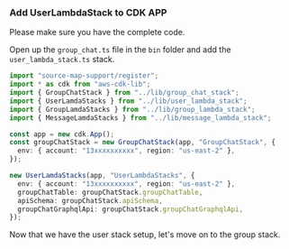 ### Add UserLambdaStack to CDK APP

Please make sure you have the complete code.

Open up the `group_chat.ts` file in the `bin` folder and add the `user_lambda_stack.ts` stack.

```typescript
import "source-map-support/register";
import * as cdk from "aws-cdk-lib";
import { GroupChatStack } from "../lib/group_chat_stack";
import { UserLamdaStacks } from "../lib/user_lambda_stack";
import { GroupLamdaStacks } from "../lib/group_lambda_stack";
import { MessageLamdaStacks } from "../lib/message_lambda_stack";

const app = new cdk.App();
const groupChatStack = new GroupChatStack(app, "GroupChatStack", {
  env: { account: "13xxxxxxxxxx", region: "us-east-2" },
});

new UserLamdaStacks(app, "UserLambdaStacks", {
  env: { account: "13xxxxxxxxxx", region: "us-east-2" },
  groupChatTable: groupChatStack.groupChatTable,
  apiSchema: groupChatStack.apiSchema,
  groupChatGraphqlApi: groupChatStack.groupChatGraphqlApi,
});
```

Now that we have the user stack setup, let's move on to the group stack.
